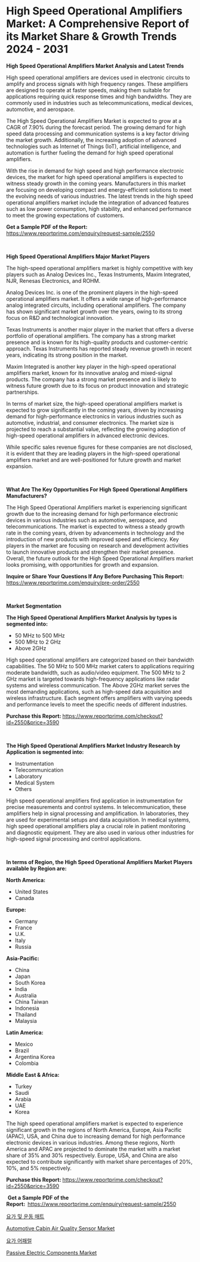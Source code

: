 <p><h1>High Speed Operational Amplifiers Market: A Comprehensive Report of its Market Share & Growth Trends 2024 - 2031</h1></p><p><strong>High Speed Operational Amplifiers Market Analysis and Latest Trends</strong></p>
<p><p>High speed operational amplifiers are devices used in electronic circuits to amplify and process signals with high frequency ranges. These amplifiers are designed to operate at faster speeds, making them suitable for applications requiring quick response times and high bandwidths. They are commonly used in industries such as telecommunications, medical devices, automotive, and aerospace.</p><p>The High Speed Operational Amplifiers Market is expected to grow at a CAGR of 7.90% during the forecast period. The growing demand for high speed data processing and communication systems is a key factor driving the market growth. Additionally, the increasing adoption of advanced technologies such as Internet of Things (IoT), artificial intelligence, and automation is further fueling the demand for high speed operational amplifiers.</p><p>With the rise in demand for high speed and high performance electronic devices, the market for high speed operational amplifiers is expected to witness steady growth in the coming years. Manufacturers in this market are focusing on developing compact and energy-efficient solutions to meet the evolving needs of various industries. The latest trends in the high speed operational amplifiers market include the integration of advanced features such as low power consumption, high stability, and enhanced performance to meet the growing expectations of customers.</p></p>
<p><strong>Get a Sample PDF of the Report:&nbsp;</strong> <a href="https://www.reportprime.com/enquiry/request-sample/2550">https://www.reportprime.com/enquiry/request-sample/2550</a></p>
<p>&nbsp;</p>
<p><strong>High Speed Operational Amplifiers Major Market Players</strong></p>
<p><p>The high-speed operational amplifiers market is highly competitive with key players such as Analog Devices Inc., Texas Instruments, Maxim Integrated, NJR, Renesas Electronics, and ROHM. </p><p>Analog Devices Inc. is one of the prominent players in the high-speed operational amplifiers market. It offers a wide range of high-performance analog integrated circuits, including operational amplifiers. The company has shown significant market growth over the years, owing to its strong focus on R&D and technological innovation.</p><p>Texas Instruments is another major player in the market that offers a diverse portfolio of operational amplifiers. The company has a strong market presence and is known for its high-quality products and customer-centric approach. Texas Instruments has reported steady revenue growth in recent years, indicating its strong position in the market.</p><p>Maxim Integrated is another key player in the high-speed operational amplifiers market, known for its innovative analog and mixed-signal products. The company has a strong market presence and is likely to witness future growth due to its focus on product innovation and strategic partnerships.</p><p>In terms of market size, the high-speed operational amplifiers market is expected to grow significantly in the coming years, driven by increasing demand for high-performance electronics in various industries such as automotive, industrial, and consumer electronics. The market size is projected to reach a substantial value, reflecting the growing adoption of high-speed operational amplifiers in advanced electronic devices.</p><p>While specific sales revenue figures for these companies are not disclosed, it is evident that they are leading players in the high-speed operational amplifiers market and are well-positioned for future growth and market expansion.</p></p>
<p>&nbsp;</p>
<p><strong>What Are The Key Opportunities For High Speed Operational Amplifiers Manufacturers?</strong></p>
<p><p>The High Speed Operational Amplifiers market is experiencing significant growth due to the increasing demand for high performance electronic devices in various industries such as automotive, aerospace, and telecommunications. The market is expected to witness a steady growth rate in the coming years, driven by advancements in technology and the introduction of new products with improved speed and efficiency. Key players in the market are focusing on research and development activities to launch innovative products and strengthen their market presence. Overall, the future outlook for the High Speed Operational Amplifiers market looks promising, with opportunities for growth and expansion.</p></p>
<p><strong>Inquire or Share Your Questions If Any Before Purchasing This Report:</strong> <a href="https://www.reportprime.com/enquiry/pre-order/2550">https://www.reportprime.com/enquiry/pre-order/2550</a></p>
<p>&nbsp;</p>
<p><strong>Market Segmentation</strong></p>
<p><strong>The High Speed Operational Amplifiers Market Analysis by types is segmented into:</strong></p>
<p><ul><li>50 MHz to 500 MHz</li><li>500 MHz to 2 GHz</li><li>Above 2GHz</li></ul></p>
<p><p>High speed operational amplifiers are categorized based on their bandwidth capabilities. The 50 MHz to 500 MHz market caters to applications requiring moderate bandwidth, such as audio/video equipment. The 500 MHz to 2 GHz market is targeted towards high-frequency applications like radar systems and wireless communication. The Above 2GHz market serves the most demanding applications, such as high-speed data acquisition and wireless infrastructure. Each segment offers amplifiers with varying speeds and performance levels to meet the specific needs of different industries.</p></p>
<p><strong>Purchase this Report:&nbsp;</strong><a href="https://www.reportprime.com/checkout?id=2550&price=3590">https://www.reportprime.com/checkout?id=2550&price=3590</a></p>
<p>&nbsp;</p>
<p><strong>The High Speed Operational Amplifiers Market Industry Research by Application is segmented into:</strong></p>
<p><ul><li>Instrumentation</li><li>Telecommunication</li><li>Laboratory</li><li>Medical System</li><li>Others</li></ul></p>
<p><p>High speed operational amplifiers find application in instrumentation for precise measurements and control systems. In telecommunication, these amplifiers help in signal processing and amplification. In laboratories, they are used for experimental setups and data acquisition. In medical systems, high speed operational amplifiers play a crucial role in patient monitoring and diagnostic equipment. They are also used in various other industries for high-speed signal processing and control applications.</p></p>
<p>&nbsp;</p>
<p><strong>In terms of Region, the High Speed Operational Amplifiers Market Players available by Region are:</strong></p>
<p>
    <p> <strong> North America: </strong>
        <ul>
            <li>United States</li>
            <li>Canada</li>
        </ul>
        </p> 
    <p> <strong> Europe: </strong>
        <ul>
            <li>Germany</li>
            <li>France</li>
            <li>U.K.</li>
            <li>Italy</li>
            <li>Russia</li>
        </ul>
        </p> 
    <p> <strong> Asia-Pacific: </strong>
        <ul>
            <li>China</li>
            <li>Japan</li>
            <li>South Korea</li>
            <li>India</li>
            <li>Australia</li>
            <li>China Taiwan</li>
            <li>Indonesia</li>
            <li>Thailand</li>
            <li>Malaysia</li>
        </ul>
        </p> 
    <p> <strong> Latin America: </strong>
        <ul>
            <li>Mexico</li>
            <li>Brazil</li>
            <li>Argentina Korea</li>
            <li>Colombia</li>
        </ul>
        </p> 
    <p> <strong> Middle East & Africa: </strong>
        <ul>
            <li>Turkey</li>
            <li>Saudi</li>
            <li>Arabia</li>
            <li>UAE</li>
            <li>Korea</li>
        </ul>
    </p>
    </p>
<p><p>The high speed operational amplifiers market is expected to experience significant growth in the regions of North America, Europe, Asia Pacific (APAC), USA, and China due to increasing demand for high performance electronic devices in various industries. Among these regions, North America and APAC are projected to dominate the market with a market share of 35% and 30% respectively. Europe, USA, and China are also expected to contribute significantly with market share percentages of 20%, 10%, and 5% respectively.</p></p>
<p><strong>Purchase this Report: </strong><a href="https://www.reportprime.com/checkout?id=2550&price=3590">https://www.reportprime.com/checkout?id=2550&price=3590</a></p>
<p>&nbsp;<strong>Get a Sample PDF of the Report:&nbsp;&nbsp;</strong><a href="https://www.reportprime.com/enquiry/request-sample/2550">https://www.reportprime.com/enquiry/request-sample/2550</a></p>
<p><strong></strong></p>
<p><p><a href="https://github.com/Penelolack456456/Market-Research-Report-List-1/blob/main/497793810885.md">요가 및 운동 매트</a></p><p><a href="https://issuu.com/reportprime-2/docs/automotive-cabin-air-quality-sensor-market-size-20">Automotive Cabin Air Quality Sensor Market</a></p><p><a href="https://github.com/darrellockm3ytan895656/Market-Research-Report-List-1/blob/main/172442710886.md">요가 어패럴</a></p><p><a href="https://github.com/shotows/Market-Research-Report-List-2/blob/main/passive-electric-components-market.md">Passive Electric Components Market</a></p></p>